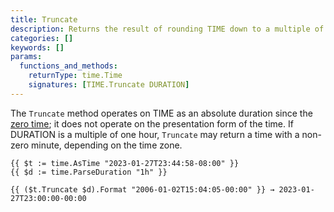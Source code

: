 ```yaml
---
title: Truncate
description: Returns the result of rounding TIME down to a multiple of DURATION since January 1, 0001, 00:00:00 UTC.
categories: []
keywords: []
params:
  functions_and_methods:
    returnType: time.Time
    signatures: [TIME.Truncate DURATION]
---
```


The `Truncate` method operates on TIME as an absolute duration since the [zero time](g); it does not operate on the presentation form of the time. If DURATION is a multiple of one hour, `Truncate` may return a time with a non-zero minute, depending on the time zone.

```go-html-template
{{ $t := time.AsTime "2023-01-27T23:44:58-08:00" }}
{{ $d := time.ParseDuration "1h" }}

{{ ($t.Truncate $d).Format "2006-01-02T15:04:05-00:00" }} → 2023-01-27T23:00:00-00:00
```

